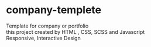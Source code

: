 # company-templete
Template for company or portfolio <br>
this project created by HTML , CSS, SCSS and Javascript <br>
Responsive, Interactive Design
